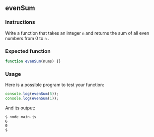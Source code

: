## evenSum

### Instructions

Write a function that takes an integer `n` and returns the sum of all even numbers from 0 to `n` .

### Expected function

```javascript
function evenSum(nums) {}
```

### Usage

Here is a possible program to test your function:

```javascript
console.log(evenSum(5));
console.log(evenSum(1));
```

And its output:

```console
$ node main.js
6
0
$
```
